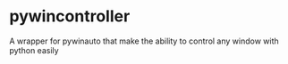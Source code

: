 # pywincontroller
A wrapper for pywinauto that make the ability to control any window with python easily
